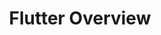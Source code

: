 ---
title: Flutter Overview
description: What makes Flutter so Special?
weight: 2
lastmod: 2019-07-13T10:13:30-04:00
draft: false
emoji: 👶
vimeo: 336121012
---